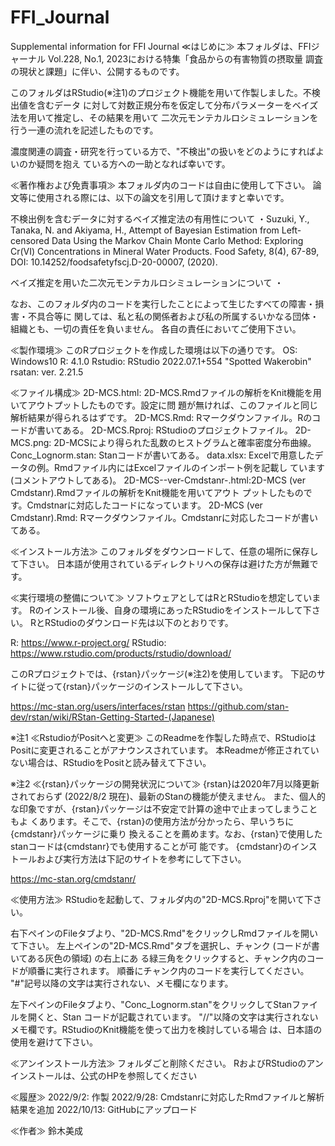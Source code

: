 # FFI_Journal
Supplemental information for FFI Journal
≪はじめに≫
本フォルダは、FFIジャーナル Vol.228, No.1, 2023における特集「食品からの有害物質の摂取量
調査の現状と課題」に伴い、公開するものです。

このフォルダはRStudio(※注1)のプロジェクト機能を用いて作製しました。不検出値を含むデータ
に対して対数正規分布を仮定して分布パラメーターをベイズ法を用いて推定し、その結果を用いて
二次元モンテカルロシミュレーションを行う一連の流れを記述したものです。

濃度関連の調査・研究を行っている方で、"不検出"の扱いをどのようにすればよいのか疑問を抱え
ている方への一助となれば幸いです。


≪著作権および免責事項≫
本フォルダ内のコードは自由に使用して下さい。
論文等に使用される際には、以下の論文を引用して頂けますと幸いです。

不検出例を含むデータに対するベイズ推定法の有用性について
・Suzuki, Y., Tanaka, N. and Akiyama, H., Attempt of Bayesian Estimation from Left-censored
 Data Using the Markov Chain Monte Carlo Method: Exploring Cr(VI) Concentrations in Mineral
 Water Products. Food Safety, 8(4), 67-89, DOI: 10.14252/foodsafetyfscj.D-20-00007, (2020).

ベイズ推定を用いた二次元モンテカルロシミュレーションについて
・

なお、このフォルダ内のコードを実行したことによって生じたすべての障害・損害・不具合等に
関しては、私と私の関係者および私の所属するいかなる団体・組織とも、一切の責任を負いません。
各自の責任においてご使用下さい。


≪製作環境≫
このRプロジェクトを作成した環境は以下の通りです。
OS: Windows10
R: 4.1.0
Rstudio: RStudio 2022.07.1+554 "Spotted Wakerobin"
rsatan: ver. 2.21.5


≪ファイル構成≫
2D-MCS.html: 2D-MCS.Rmdファイルの解析をKnit機能を用いてアウトプットしたものです。設定に問
             題が無ければ、このファイルと同じ解析結果が得られるはずです。
2D-MCS.Rmd: Rマークダウンファイル。Rのコードが書いてある。
2D-MCS.Rproj: RStudioのプロジェクトファイル。
2D-MCS.png: 2D-MCSにより得られた乱数のヒストグラムと確率密度分布曲線。
Conc_Lognorm.stan: Stanコードが書いてある。
data.xlsx: Excelで用意したデータの例。Rmdファイル内にはExcelファイルのインポート例を記載し
           ています (コメントアウトしてある)。
2D-MCS--ver-Cmdstanr-.html:2D-MCS  (ver Cmdstanr).Rmdファイルの解析をKnit機能を用いてアウト
             プットしたものです。Cmdstnarに対応したコードになっています。
2D-MCS (ver Cmdstanr).Rmd: Rマークダウンファイル。Cmdstanrに対応したコードが書いてある。


≪インストール方法≫
このフォルダをダウンロードして、任意の場所に保存して下さい。
日本語が使用されているディレクトリへの保存は避けた方が無難です。


≪実行環境の整備について≫
ソフトウェアとしてはRとRStudioを想定しています。
Rのインストール後、自身の環境にあったRStudioをインストールして下さい。
RとRStudioのダウンロード先は以下のとおりです。

R: https://www.r-project.org/
RStudio: https://www.rstudio.com/products/rstudio/download/

このRプロジェクトでは、{rstan}パッケージ(※注2)を使用しています。
下記のサイトに従って{rstan}パッケージのインストールして下さい。

https://mc-stan.org/users/interfaces/rstan
https://github.com/stan-dev/rstan/wiki/RStan-Getting-Started-(Japanese)


※注1 ≪RstudioがPositへと変更≫
このReadmeを作製した時点で、RStudioはPositに変更されることがアナウンスされています。
本Readmeが修正されていない場合は、RStudioをPositと読み替えて下さい。

※注2 ≪{rstan}パッケージの開発状況について≫
{rstan}は2020年7月以降更新されておらず (2022/8/2 現在)、最新のStanの機能が使えません。
また、個人的な印象ですが、{rstan}パッケージは不安定で計算の途中で止まってしまうこともよ
くあります。そこで、{rstan}の使用方法が分かったら、早いうちに{cmdstanr}パッケージに乗り
換えることを薦めます。なお、{rstan}で使用したstanコードは{cmdstanr}でも使用することが可
能です。
{cmdstanr}のインストールおよび実行方法は下記のサイトを参考にして下さい。

https://mc-stan.org/cmdstanr/


≪使用方法≫
RStudioを起動して、フォルダ内の"2D-MCS.Rproj"を開いて下さい。

右下ペインのFileタブより、"2D-MCS.Rmd"をクリックしRmdファイルを開いて下さい。
左上ペインの"2D-MCS.Rmd"タブを選択し、チャンク (コードが書いてある灰色の領域) の右上にあ
る緑三角をクリックすると、チャンク内のコードが順番に実行されます。
順番にチャンク内のコードを実行してください。
"#"記号以降の文字は実行されない、メモ欄になります。

左下ペインのFileタブより、"Conc_Lognorm.stan"をクリックしてStanファイルを開くと、Stan
コードが記載されています。
"//"以降の文字は実行されないメモ欄です。RStudioのKnit機能を使って出力を検討している場合
は、日本語の使用を避けて下さい。


≪アンインストール方法≫
フォルダごと削除ください。
RおよびRStudioのアンインストールは、公式のHPを参照してください


≪履歴≫
2022/9/2: 作製
2022/9/28: Cmdstanrに対応したRmdファイルと解析結果を追加
2022/10/13: GitHubにアップロード 

≪作者≫
鈴木美成
